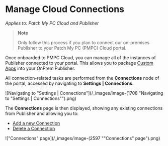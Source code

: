 # Manage Cloud Connections

_Applies to: Patch My PC Cloud and Publisher_

> **Note**
>
> Only follow this process if you plan to connect our on-premises Publisher to your Patch My PC (PMPC) Cloud portal.

Once onboarded to PMPC Cloud, you can manage all of the instances of Publisher connected to your portal. This allows you to package [Custom Apps](../../custom-apps/) into your OnPrem Publisher.

All connection-related tasks are performed from the **Connections** node of the portal, accessed by navigating to **Settings | Connections.**

![Navigating to "Settings | Connections"](/_images/image-(1708 "Navigating to \"Settings | Connections\"").png)

The **Connections** page is then displayed, showing any existing connections from Publisher and allowing you to:

* [Add a new Connection](add-a-connection.md)
* [Delete a Connection](delete-a-cloud-connection.md)

!["Connections" page](/_images/image-(2597 "\"Connections\" page").png)